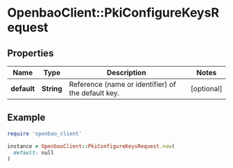 # OpenbaoClient::PkiConfigureKeysRequest

## Properties

| Name | Type | Description | Notes |
| ---- | ---- | ----------- | ----- |
| **default** | **String** | Reference (name or identifier) of the default key. | [optional] |

## Example

```ruby
require 'openbao_client'

instance = OpenbaoClient::PkiConfigureKeysRequest.new(
  default: null
)
```

